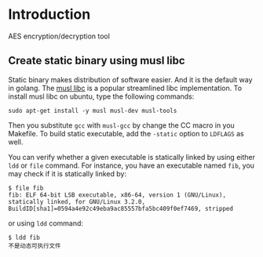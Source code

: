 # Introduction

AES encryption/decryption tool

## Create static binary using musl libc

Static binary makes distribution of software easier. And it is the
default way in golang. The [musl libc][1] is a popular streamlined libc
implementation. To install musl libc on ubuntu, type the following
commands:

    sudo apt-get install -y musl musl-dev musl-tools

Then you substitute `gcc` with `musl-gcc` by change the CC macro in you
Makefile. To build static executable, add the `-static` option to
`LDFLAGS` as well.

You can verify whether a given executable is statically linked by using
either `ldd` or `file` command. For instance, you have an executable
named `fib`, you may check if it is statically linked by:


    $ file fib
    fib: ELF 64-bit LSB executable, x86-64, version 1 (GNU/Linux), statically linked, for GNU/Linux 3.2.0, BuildID[sha1]=0594a4e92c49eba9ac85557bfa5bc409f0ef7469, stripped

or using `ldd` command:

    $ ldd fib
    不是动态可执行文件

[1]: https://www.musl-libc.org/
